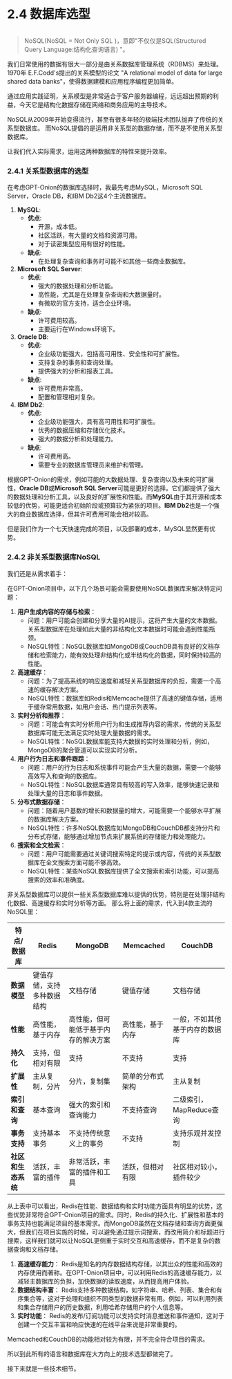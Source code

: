 # 2.4 数据库选型

<figure><img src="../../.gitbook/assets/DALL·E High-Tech Lab.png" alt=""><figcaption></figcaption></figure>

> &#x20;NoSQL(NoSQL = Not Only SQL )，意即"不仅仅是SQL(Structured Query Language:结构化查询语言) "。

我们日常使用的数据有很大一部分是由关系数据库管理系统（RDBMS）来处理。 1970年 E.F.Codd's提出的关系模型的论文 "A relational model of data for large shared data banks"，使得数据建模和应用程序编程更加简单。

通过应用实践证明，关系模型是非常适合于客户服务器编程，远远超出预期的利益，今天它是结构化数据存储在网络和商务应用的主导技术。

NoSQL从2009年开始变得流行，甚至有很多年轻的极端技术团队抛弃了传统的关系型数据库。 而NoSQL提倡的是运用非关系型的数据存储，而不是不使用关系型数据库。

让我们代入实际需求，运用这两种数据库的特性来提升效率。

### **2.4.1 关系型数据库的选型**

在考虑GPT-Onion的数据库选择时，我最先考虑MySQL，Microsoft SQL Server，Oracle DB，和IBM Db2这4个主流数据库。

1. **MySQL**:
   * **优点**:
     * 开源，成本低。
     * 社区活跃，有大量的文档和资源可用。
     * 对于读密集型应用有很好的性能。
   * **缺点**:
     * 在处理复杂查询和事务时可能不如其他一些商业数据库。
2. **Microsoft SQL Server**:
   * **优点**:
     * 强大的数据处理和分析功能。
     * 高性能，尤其是在处理复杂查询和大数据量时。
     * 有微软的官方支持，适合企业环境。
   * **缺点**:
     * 许可费用较高。
     * 主要运行在Windows环境下。
3. **Oracle DB**:
   * **优点**:
     * 企业级功能强大，包括高可用性、安全性和可扩展性。
     * 支持复杂的事务和查询处理。
     * 提供强大的分析和报表工具。
   * **缺点**:
     * 许可费用非常高。
     * 配置和管理相对复杂。
4. **IBM Db2**:
   * **优点**:
     * 企业级功能强大，具有高可用性和可扩展性。
     * 优秀的数据压缩和存储优化技术。
     * 强大的数据分析和处理能力。
   * **缺点**:
     * 许可费用高。
     * 需要专业的数据库管理员来维护和管理。

根据GPT-Onion的需求，例如可能的大数据处理、复杂查询以及未来的可扩展性，**Oracle DB**或**Microsoft SQL Server**可能是更好的选择。它们都提供了强大的数据处理和分析工具，以及良好的扩展性和性能。而**MySQL**由于其开源和成本较低的优势，可能更适合初始阶段或预算较为紧张的项目。**IBM Db2**也是一个强大的商业数据库选择，但其许可费用可能会相对较高。

但是我们作为一个七天快速完成的项目，以及部署的成本，MySQL显然更有优势。

### **2.4.2 非关系型数据库NoSQL**

我们还是从需求着手：

在GPT-Onion项目中，以下几个场景可能会需要使用NoSQL数据库来解决特定问题：

1. **用户生成内容的存储与检索**：
   * 问题：用户可能会创建和分享大量的AI提示，这将产生大量的文本数据。关系型数据库在处理如此大量的非结构化文本数据时可能会遇到性能瓶颈。
   * NoSQL特性：NoSQL数据库如MongoDB或CouchDB具有良好的文档存储和检索能力，能有效处理非结构化或半结构化的数据，同时保持较高的性能。
2. **高速缓存**：
   * 问题：为了提高系统的响应速度和减轻关系型数据库的负担，需要一个高速的缓存解决方案。
   * NoSQL特性：数据库如Redis和Memcache提供了高速的键值存储，适用于缓存常用数据，如用户会话、热门提示列表等。
3. **实时分析和推荐**：
   * 问题：可能会有实时分析用户行为和生成推荐内容的需求，传统的关系型数据库可能无法满足实时处理大量数据的需求。
   * NoSQL特性：NoSQL数据库能支持大数据的实时处理和分析，例如，MongoDB的聚合管道可以实现实时分析。
4. **用户行为日志和事件跟踪**：
   * 问题：用户的行为日志和系统事件可能会产生大量的数据，需要一个能够高效写入和查询的数据库。
   * NoSQL特性：NoSQL数据库通常具有较高的写入效率，能够快速记录和处理大量的日志和事件数据。
5. **分布式数据存储**：
   * 问题：随着用户基数的增长和数据量的增大，可能需要一个能够水平扩展的数据库解决方案。
   * NoSQL特性：许多NoSQL数据库如MongoDB和CouchDB都支持分片和分布式存储，能够通过增加节点来扩展系统的存储能力和处理能力。
6. **搜索和全文检索**：
   * 问题：用户可能需要通过关键词搜索特定的提示或内容，传统的关系型数据库在全文搜索方面可能不够高效。
   * NoSQL特性：某些NoSQL数据库提供了全文搜索和索引功能，可以提高搜索的效率和准确度。

非关系型数据库可以提供一些关系型数据库难以提供的优势，特别是在处理非结构化数据、高速缓存和实时分析等方面。 那么将上面的需求，代入到4款主流的NoSQL里：

| 特点/数据库      | Redis         | MongoDB            | Memcached | CouchDB          |
| ----------- | ------------- | ------------------ | --------- | ---------------- |
| **数据模型**    | 键值存储，支持多种数据结构 | 文档存储               | 键值存储      | 文档存储             |
| **性能**      | 高性能，基于内存      | 高性能，但可能低于基于内存的解决方案 | 高性能，基于内存  | 一般，不如其他基于内存的数据库  |
| **持久化**     | 支持，但相对有限      | 支持                 | 不支持       | 支持               |
| **扩展性**     | 主从复制，分片       | 分片，复制集             | 简单的分布式架构  | 主从复制             |
| **索引和查询**   | 基本查询          | 强大的索引和查询能力         | 不支持查询     | 二级索引，MapReduce查询 |
| **事务支持**    | 支持基本事务        | 不支持传统意义上的事务        | 不支持       | 支持乐观并发控制         |
| **社区和生态系统** | 活跃，丰富的插件      | 非常活跃，丰富的插件和工具      | 活跃，但相对有限  | 社区相对较小，插件较少      |

从上表中可以看出，Redis在性能、数据结构和实时功能方面具有明显的优势，这些优势非常符合GPT-Onion项目的需求。同时，Redis的持久化、扩展性和基本的事务支持也能满足项目的基本需求。而MongoDB虽然在文档存储和查询方面更强大，但我们在项目实施的时候，可以避免通过提示词搜索，而改用简介和标题进行搜索，这样我们就可以让NoSQL更侧重于实时交互和高速缓存，而不是复杂的数据查询和文档存储。

1. **高速缓存能力**： Redis是知名的内存数据结构存储，以其出众的性能和高效的内存使用而著称。在GPT-Onion项目中，可以利用Redis的高速缓存能力，以减轻主数据库的负担，加快数据的读取速度，从而提高用户体验。
2. **数据结构丰富**： Redis支持多种数据结构，如字符串、哈希、列表、集合和有序集合等，这对于处理和组织不同类型的数据非常有用。例如，可以利用列表和集合存储用户的历史数据，利用哈希存储用户的个人信息等。
3. **实时功能**： Redis的发布/订阅功能可以支持实时消息推送和事件通知，这对于创建一个交互丰富和响应快速的在线平台来说是非常重要的。

Memcached和CouchDB的功能相对较为有限，并不完全符合项目的需求。

所以到此所有的语言和数据库在大方向上的技术选型都做完了。

接下来就是一些技术细节。
